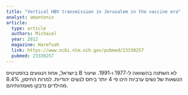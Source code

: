```yaml
---
title: "Vertical HBV transmission in Jerusalem in the vaccine era"
analyst: amantonio
article:
  type: article
  authors: Michaiel
  year: 2012
  magazine: Harefuah
  link: https://www.ncbi.nlm.nih.gov/pubmed/23330257
  pubmed: 23330257
---
```


בישראל, אחוז הנגועים בהפטיטיס B לא השתנה בהשוואה ל-1977 ו-1991. שיעור הנשאות של נשים ערביות הינו פי 4 יותר ביחס לנשים יהודיות.
למרות החיסון, 8.4% מהילדים נדבקו מאמהותיהם.
